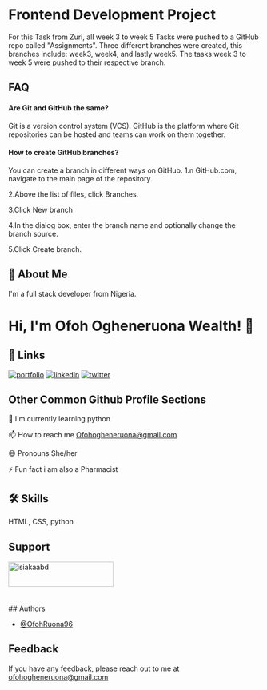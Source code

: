 
# Frontend Development Project
For this Task from Zuri, all week 3 to week 5 Tasks were pushed to a GitHub repo called "Assignments".
 Three different branches were created, this branches include: week3, week4, and lastly week5. The tasks week 3 to week 5  were pushed to their respective branch.

## FAQ
#### Are Git and GitHub the same?

Git is a version control system (VCS). GitHub is the platform where Git repositories can be hosted and teams can work on them together.


#### How to create GitHub branches?

You can create a branch in different ways on GitHub.
1.n GitHub.com, navigate to the main page of the repository.

2.Above the list of files, click  Branches.

3.Click New branch

4.In the dialog box, enter the branch name and optionally change the branch source.

5.Click Create branch.
## 🚀 About Me
I'm a full stack developer from Nigeria.


# Hi, I'm Ofoh Ogheneruona Wealth! 👋
## 🔗 Links
[![portfolio](https://img.shields.io/badge/my_portfolio-000?style=for-the-badge&logo=ko-fi&logoColor=white)](https://replit.com/@OfohRuona96/Portfolio#project%203.png/)
[![linkedin](https://img.shields.io/badge/linkedin-0A66C2?style=for-the-badge&logo=linkedin&logoColor=white)](https://www.linkedin.com/in/ogheneruona-ofoh-00b133238)
[![twitter](https://img.shields.io/badge/twitter-1DA1F2?style=for-the-badge&logo=twitter&logoColor=white)](https://twitter.com/Mizz_Wealth?t=HjA7V1F9ahpoWjnhrWo4ow&s=08)


## Other Common Github Profile Sections

🧠 I'm currently learning python

📫 How to reach me Ofohogheneruona@gmail.com

😄 Pronouns She/her

⚡️ Fun fact i am also a Pharmacist


## 🛠 Skills
 HTML, CSS, python


## Support
<p><a href="https://www.buymeacoffee.com/OfohRuona96"> <img align="left" src="https://cdn.buymeacoffee.com/buttons/v2/default-yellow.png" height="50" width="210" alt="isiakaabd" /></a></p><br><br><br><br><br>
## Authors

- [@OfohRuona96](https://www.github.com/OfohRuona96)


## Feedback

If you have any feedback, please reach out to me at ofohogheneruona@gmail.com

